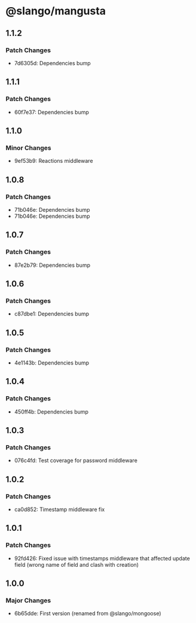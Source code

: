 # @slango/mangusta

## 1.1.2

### Patch Changes

- 7d6305d: Dependencies bump

## 1.1.1

### Patch Changes

- 60f7e37: Dependencies bump

## 1.1.0

### Minor Changes

- 9ef53b9: Reactions middleware

## 1.0.8

### Patch Changes

- 71b046e: Dependencies bump
- 71b046e: Dependencies bump

## 1.0.7

### Patch Changes

- 87e2b79: Dependencies bump

## 1.0.6

### Patch Changes

- c87dbe1: Dependencies bump

## 1.0.5

### Patch Changes

- 4e1143b: Dependencies bump

## 1.0.4

### Patch Changes

- 450ff4b: Dependencies bump

## 1.0.3

### Patch Changes

- 076c4fd: Test coverage for password middleware

## 1.0.2

### Patch Changes

- ca0d852: Timestamp middleware fix

## 1.0.1

### Patch Changes

- 92fd426: Fixed issue with timestamps middleware that affected update field (wrong name of field and clash with creation)

## 1.0.0

### Major Changes

- 6b65dde: First version (renamed from @slango/mongoose)
